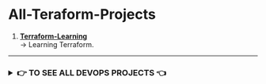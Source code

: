 # All-Teraform-Projects

1. **[Terraform-Learning](https://github.com/Kartikpawar143/Terraform-Learning.git)** <br>
   →  Learning Terraform.
   
<hr>

<h3> <details>
<summary> 👉 TO SEE ALL DEVOPS PROJECTS 👈 </summary><br><b>

  - **[CLICK HERE 👊](https://github.com/Kartikpawar143/All-DevOps-Projects)**

</b></details> </h3>
